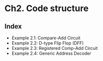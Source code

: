 # Ch2. Code structure

## Index
* Example 2.1: Compare-Add Circuit
* Example 2.2: D-type Flip Flop (DFF)
* Example 2.3: Registered Comp-Add Circuit
* Example 2.4: Generic Address Decoder
